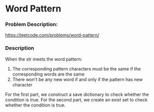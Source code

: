 # Word Pattern

### Problem Description:
https://leetcode.com/problems/word-pattern/

### Description
When the str meets the word pattern:
1. The corresponding pattern characters must be the same if the corresponding words are the same
2. There won't be any new word if and only if the pattern has new character

For the first part, we construct a save dictionary to check whether the condition is true.
For the second part, we create an exist set to check whether the condition is true.